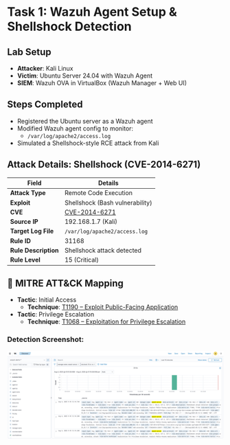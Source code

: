 #  Task 1: Wazuh Agent Setup & Shellshock Detection

##  Lab Setup
- **Attacker**: Kali Linux 
- **Victim**: Ubuntu Server 24.04 with Wazuh Agent 
- **SIEM**: Wazuh OVA in VirtualBox (Wazuh Manager + Web UI)

##  Steps Completed
- Registered the Ubuntu server as a Wazuh agent
- Modified Wazuh agent config to monitor:
  - `/var/log/apache2/access.log`
- Simulated a Shellshock-style RCE attack from Kali

##  Attack Details: Shellshock (CVE-2014-6271)

| Field | Details |
|-------|---------|
| **Attack Type** | Remote Code Execution |
| **Exploit** | Shellshock (Bash vulnerability) |
| **CVE** | [CVE-2014-6271](https://cve.mitre.org/cgi-bin/cvename.cgi?name=CVE-2014-6271) |
| **Source IP** | 192.168.1.7 (Kali) |
| **Target Log File** | `/var/log/apache2/access.log` |
| **Rule ID** | 31168 |
| **Rule Description** | Shellshock attack detected |
| **Rule Level** | 15 (Critical) |

## 🎯 MITRE ATT&CK Mapping

- **Tactic**: Initial Access
  - **Technique**: [T1190 – Exploit Public-Facing Application](https://attack.mitre.org/techniques/T1190/)
- **Tactic**: Privilege Escalation
  - **Technique**: [T1068 – Exploitation for Privilege Escalation](https://attack.mitre.org/techniques/T1068/)

###  Detection Screenshot:
![Shellshock Detected](./screenshots/shellshock-attack-detected.png)
